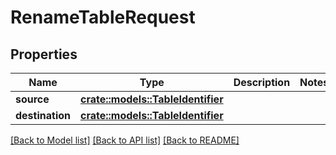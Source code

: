 # RenameTableRequest

## Properties

Name | Type | Description | Notes
------------ | ------------- | ------------- | -------------
**source** | [**crate::models::TableIdentifier**](TableIdentifier.md) |  | 
**destination** | [**crate::models::TableIdentifier**](TableIdentifier.md) |  | 

[[Back to Model list]](../README.md#documentation-for-models) [[Back to API list]](../README.md#documentation-for-api-endpoints) [[Back to README]](../README.md)


